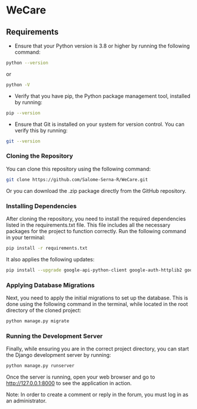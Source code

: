 # WeCare
## Requirements

- Ensure that your Python version is 3.8 or higher by running the following command:
```bash
python --version
```
or
```bash
python -V
```

- Verify that you have pip, the Python package management tool, installed by running:
```bash
pip --version
```

- Ensure that Git is installed on your system for version control. You can verify this by running:
```bash
git --version
```

### Cloning the Repository
You can clone this repository using the following command:
```bash
git clone https://github.com/Salome-Serna-R/WeCare.git
```
Or you can download the .zip package directly from the GitHub repository.

### Installing Dependencies
After cloning the repository, you need to install the required dependencies listed in the requirements.txt file. This file includes all the necessary packages for the project to function correctly. Run the following command in your terminal:
```bash
pip install -r requirements.txt
```
It also applies the following updates:
```bash
pip install --upgrade google-api-python-client google-auth-httplib2 google-auth-oauthlib
```
### Applying Database Migrations
Next, you need to apply the initial migrations to set up the database. This is done using the following command in the terminal, while located in the root directory of the cloned project:
```bash
python manage.py migrate
```

### Running the Development Server
Finally, while ensuring you are in the correct project directory, you can start the Django development server by running:
```bash
python manage.py runserver
```
Once the server is running, open your web browser and go to http://127.0.0.1:8000 to see the application in action.


Note: In order to create a comment or reply in the forum, you must log in as an administrator.
